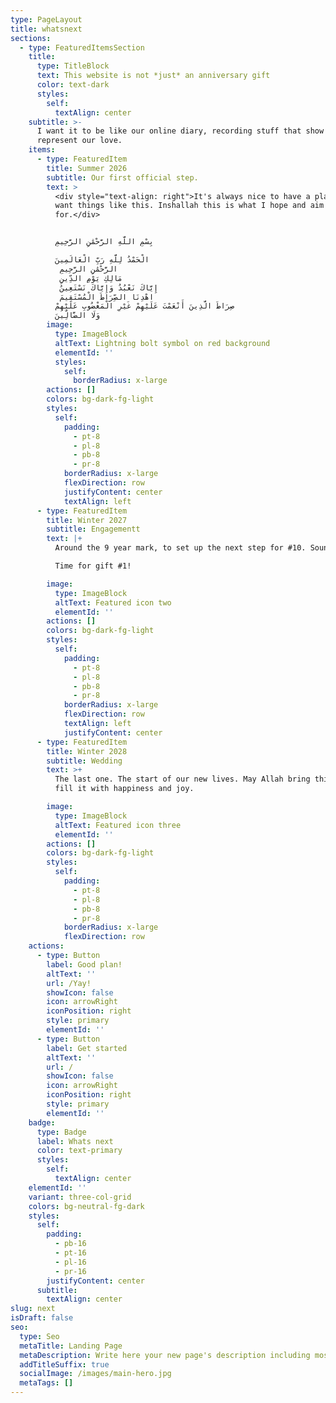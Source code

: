 ```yaml
---
type: PageLayout
title: whatsnext
sections:
  - type: FeaturedItemsSection
    title:
      type: TitleBlock
      text: This website is not *just* an anniversary gift
      color: text-dark
      styles:
        self:
          textAlign: center
    subtitle: >-
      I want it to be like our online diary, recording stuff that show and
      represent our love.
    items:
      - type: FeaturedItem
        title: Summer 2026
        subtitle: Our first official step.
        text: >
          <div style="text-align: right">It's always nice to have a plan, and I
          want things like this. Inshallah this is what I hope and aim
          for.</div>


          بِسْمِ اللَّهِ الرَّحْمَٰنِ الرَّحِيمِ

          الْحَمْدُ لِلَّهِ رَبِّ الْعَالَمِينَ
           الرَّحْمَٰنِ الرَّحِيمِ
           مَالِكِ يَوْمِ الدِّينِ
           إِيَّاكَ نَعْبُدُ وَإِيَّاكَ نَسْتَعِينُ
           اهْدِنَا الصِّرَاطَ الْمُسْتَقِيمَ
          صِرَاطَ الَّذِينَ أَنْعَمْتَ عَلَيْهِمْ غَيْرِ الْمَغْضُوبِ عَلَيْهِمْ
          وَلَا الضَّالِّينَ
        image:
          type: ImageBlock
          altText: Lightning bolt symbol on red background
          elementId: ''
          styles:
            self:
              borderRadius: x-large
        actions: []
        colors: bg-dark-fg-light
        styles:
          self:
            padding:
              - pt-8
              - pl-8
              - pb-8
              - pr-8
            borderRadius: x-large
            flexDirection: row
            justifyContent: center
            textAlign: left
      - type: FeaturedItem
        title: Winter 2027
        subtitle: Engagementt
        text: |+
          Around the 9 year mark, to set up the next step for #10. Sounds fun!

          Time for gift #1!

        image:
          type: ImageBlock
          altText: Featured icon two
          elementId: ''
        actions: []
        colors: bg-dark-fg-light
        styles:
          self:
            padding:
              - pt-8
              - pl-8
              - pb-8
              - pr-8
            borderRadius: x-large
            flexDirection: row
            textAlign: left
            justifyContent: center
      - type: FeaturedItem
        title: Winter 2028
        subtitle: Wedding
        text: >+
          The last one. The start of our new lives. May Allah bring this day and
          fill it with happiness and joy.

        image:
          type: ImageBlock
          altText: Featured icon three
          elementId: ''
        actions: []
        colors: bg-dark-fg-light
        styles:
          self:
            padding:
              - pt-8
              - pl-8
              - pb-8
              - pr-8
            borderRadius: x-large
            flexDirection: row
    actions:
      - type: Button
        label: Good plan!
        altText: ''
        url: /Yay!
        showIcon: false
        icon: arrowRight
        iconPosition: right
        style: primary
        elementId: ''
      - type: Button
        label: Get started
        altText: ''
        url: /
        showIcon: false
        icon: arrowRight
        iconPosition: right
        style: primary
        elementId: ''
    badge:
      type: Badge
      label: Whats next
      color: text-primary
      styles:
        self:
          textAlign: center
    elementId: ''
    variant: three-col-grid
    colors: bg-neutral-fg-dark
    styles:
      self:
        padding:
          - pb-16
          - pt-16
          - pl-16
          - pr-16
        justifyContent: center
      subtitle:
        textAlign: center
slug: next
isDraft: false
seo:
  type: Seo
  metaTitle: Landing Page
  metaDescription: Write here your new page's description including most relevant keywords.
  addTitleSuffix: true
  socialImage: /images/main-hero.jpg
  metaTags: []
---
```

